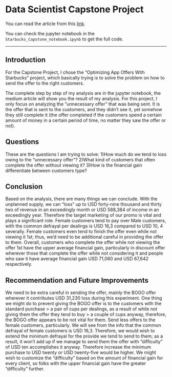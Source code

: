 # Data Scientist Capstone Project

You can read the article from this [link](https://medium.com/@500061685/scrutiny-of-starbuckss-offers-data-20db9be9936d).

You can check the jupyter notebook in the `Starbucks_Capstone_notebook.ipynb` to get the full code.

---

## Introduction
For the Capstone Project, I chose the “Optimizing App Offers With Starbucks” project, which basically trying is to solve the problem on how to send the offer to the right customers.

The complete step by step of my analysis are in the jupyter notebook, the medium article will show you the result of my analysis. For this project, I only focus on analyzing the “unnecessary offer” that was being sent. It is the offer that is sent to the customers, and they didn’t see it, yet somehow they still complete it (the offer completed if the customers spend a certain amount of money in a certain period of time, no matter they saw the offer or not).

## Questions
These are the questions I am trying to solve:
1)How much do we tend to loss owing to the “unnecessary offer”?
2)What kind of customers that often complete the offer without viewing it?
3)How is the financial gain differentiate between customers type?

## Conclusion
Based on the analysis, there are many things we can conclude.
With the unplanned supply, we can “loss” up to USD forty-nine thousand and thirty two of revenue in an exceedingly month or USD 588,384 of income in an exceedingly year. Therefore the target marketing of our promo is vital and plays a significant role.
Female customers tend to pay over Male customers, with the common defrayal per dealings is USD 16,3 compared to USD 10, 4 severally. Female customers even tend to finish the offer even while not viewing it 1st; thus, we’d need to be additional careful in providing the offer to them.
Overall, customers who complete the offer while not viewing the offer 1st have the upper average financial gain, particularly in discount offer wherever those that complete the offer while not considering it and people who saw it have average financial gain USD 71,060 and USD 67,642 respectively.

## Recommendation and Future Improvements
We need to be extra careful in sending the offer, mainly the BOGO offer wherever it contributes USD 31,230 loss during this experiment. One thing we might do to prevent giving the BOGO offer is to the customers with the standard purchase > a pair of cups per dealings, as a result of while not giving them the offer they tend to buy > a couple of cups anyway, therefore, the BOGO offer appears to be not vital for them.
Send less offers to the female customers, particularly. We will see from the info that the common defrayal of female customers is USD 16,3. Therefore, we would wish to extend the minimum defrayal for the provide we tend to send to them; as a result, it won’t add up if we manage to send them the offer with “difficulty” of USD ten accomplishes it anyway. Therefore increase the minimum purchase to USD twenty or USD twenty-five would be higher.
We might wish to customize the “difficulty” based on the amount of financial gain for every client, so folks with the upper financial gain have the greater “difficulty” further.